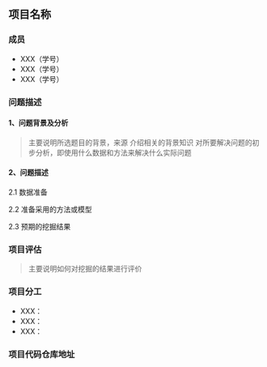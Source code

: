 ## 项目名称

### 成员

- XXX（学号）
- XXX（学号）
- XXX（学号）

### 问题描述

#### 1、问题背景及分析

> 主要说明所选题目的背景，来源
> 介绍相关的背景知识
> 对所要解决问题的初步分析，即使用什么数据和方法来解决什么实际问题

#### 2、问题描述

2.1 数据准备

2.2 准备采用的方法或模型

2.3 预期的挖掘结果

### 项目评估

> 主要说明如何对挖掘的结果进行评价

### 项目分工

- XXX： 
- XXX：
- XXX：

### 项目代码仓库地址





